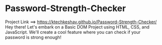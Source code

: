 # Password-Strength-Checker
Project Link ==> https://ktechkeshav.github.io/Password-Strength-Checker/
Hey there! Let's embark on a Basic DOM Project using HTML, CSS, and JavaScript. We'll create a cool feature where you can check if your password is strong enough!
